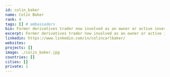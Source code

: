 ```yaml
---
id: colin_baker
name: Colin Baker
rank: 4
tags: [] # ambassadors
bio: Former derivatives trader now involved as an owner or active investor in various businesses including private jet charter, luxury villa development in Thailand, green energy and renewables (global), a crypto derivatives exchange and private equity. I'm a British citizen but been living in HK since 2011 and spent 11 years living in Tokyo before that. Along with my partner we have set up Dragon Edge Cloud in HK, and are aiming to be a ThreeFold Farmer across the APAC region. Ambassador fell in love with Threefold People can't use it if they don't know about it, so it's vital that we spread the word about ThreeFold and raise awareness in the private and business communities. Even though I don't have a technology background, and have much to learn, being the only farmer this far east I feel compelled to step up and try to assist as much as I can. On the plus side, I have a wide network across the region, and should be able to open the right doors to allow us in over here.
excerpt: Former derivatives trader now involved as an owner or active investor in various businesses including private jet charter..
linkedin: https://www.linkedin.com/in/colincarlbaker/
websites: 
projects: []
image: ./colin_baker.jpg
countries: []
cities: []
private: 1
---
```

